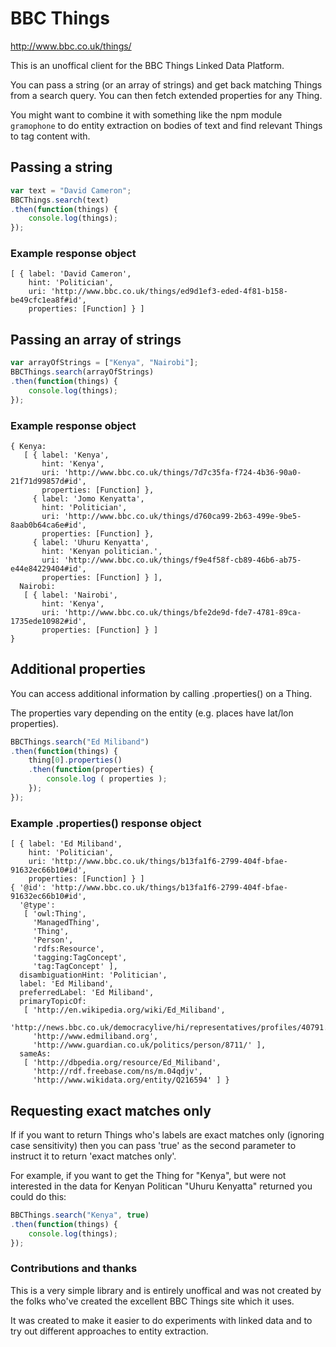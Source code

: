 # BBC Things

http://www.bbc.co.uk/things/

This is an unoffical client for the BBC Things Linked Data Platform.

You can pass a string (or an array of strings) and get back matching Things 
from a search query. You can then fetch extended properties for any Thing.

You might want to combine it with something like the npm module `gramophone` to
do entity extraction on bodies of text and find relevant Things to tag content 
with.

## Passing a string

```javascript
var text = "David Cameron";
BBCThings.search(text)
.then(function(things) {
    console.log(things);
});
```

### Example response object

```
[ { label: 'David Cameron',
    hint: 'Politician',
    uri: 'http://www.bbc.co.uk/things/ed9d1ef3-eded-4f81-b158-be49cfc1ea8f#id',
    properties: [Function] } ]

```

## Passing an array of strings

```javascript
var arrayOfStrings = ["Kenya", "Nairobi"];
BBCThings.search(arrayOfStrings)
.then(function(things) {
    console.log(things);
});
```

### Example response object

```
{ Kenya: 
   [ { label: 'Kenya',
       hint: 'Kenya',
       uri: 'http://www.bbc.co.uk/things/7d7c35fa-f724-4b36-90a0-21f71d99857d#id',
       properties: [Function] },
     { label: 'Jomo Kenyatta',
       hint: 'Politician',
       uri: 'http://www.bbc.co.uk/things/d760ca99-2b63-499e-9be5-8aab0b64ca6e#id',
       properties: [Function] },
     { label: 'Uhuru Kenyatta',
       hint: 'Kenyan politician.',
       uri: 'http://www.bbc.co.uk/things/f9e4f58f-cb89-46b6-ab75-e44e84229404#id',
       properties: [Function] } ],
  Nairobi: 
   [ { label: 'Nairobi',
       hint: 'Kenya',
       uri: 'http://www.bbc.co.uk/things/bfe2de9d-fde7-4781-89ca-1735ede10982#id',
       properties: [Function] } ] 
}
```

## Additional properties

You can access additional information by calling .properties() on a Thing.

The properties vary depending on the entity (e.g. places have lat/lon properties).

```javascript
BBCThings.search("Ed Miliband")
.then(function(things) {
    thing[0].properties()
    .then(function(properties) {
        console.log ( properties );        
    });
});
```

### Example .properties() response object

```
[ { label: 'Ed Miliband',
    hint: 'Politician',
    uri: 'http://www.bbc.co.uk/things/b13fa1f6-2799-404f-bfae-91632ec66b10#id',
    properties: [Function] } ]
{ '@id': 'http://www.bbc.co.uk/things/b13fa1f6-2799-404f-bfae-91632ec66b10#id',
  '@type': 
   [ 'owl:Thing',
     'ManagedThing',
     'Thing',
     'Person',
     'rdfs:Resource',
     'tagging:TagConcept',
     'tag:TagConcept' ],
  disambiguationHint: 'Politician',
  label: 'Ed Miliband',
  preferredLabel: 'Ed Miliband',
  primaryTopicOf: 
   [ 'http://en.wikipedia.org/wiki/Ed_Miliband',
     'http://news.bbc.co.uk/democracylive/hi/representatives/profiles/40791.stm',
     'http://www.edmiliband.org',
     'http://www.guardian.co.uk/politics/person/8711/' ],
  sameAs: 
   [ 'http://dbpedia.org/resource/Ed_Miliband',
     'http://rdf.freebase.com/ns/m.04qdjv',
     'http://www.wikidata.org/entity/Q216594' ] }
```

## Requesting exact matches only

If if you want to return Things who's labels are exact matches only (ignoring 
case sensitivity) then you can pass 'true' as the second parameter to instruct 
it to return 'exact matches only'.

For example, if you want to get the Thing for "Kenya", but were not interested
in the data for Kenyan Politican "Uhuru Kenyatta" returned you could do this:

```javascript
BBCThings.search("Kenya", true)
.then(function(things) {
    console.log(things);
});
```

### Contributions and thanks

This is a very simple library and is entirely unoffical and was not created by
the folks who've created the excellent BBC Things site which it uses.

It was created to make it easier to do experiments with linked data and to try 
out different approaches to entity extraction.